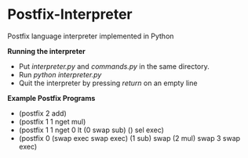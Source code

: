 # Postfix-Interpreter
Postfix language interpreter implemented in Python

**Running the interpreter**
- Put *interpreter.py* and *commands.py* in the same directory.
- Run *python interpreter.py*
- Quit the interpreter by pressing *return* on an empty line

**Example Postfix Programs**
- (postfix 2 add)
- (postfix 1 1 nget mul) 
- (postfix 1 1 nget 0 lt (0 swap sub) () sel exec)
- (postfix 0 (swap exec swap exec) (1 sub) swap (2 mul) swap 3 swap exec)
